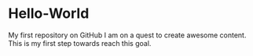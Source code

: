# Hello-World
My first repository on GitHub
I am on a quest to create awesome content. This is my first step towards reach this goal.

